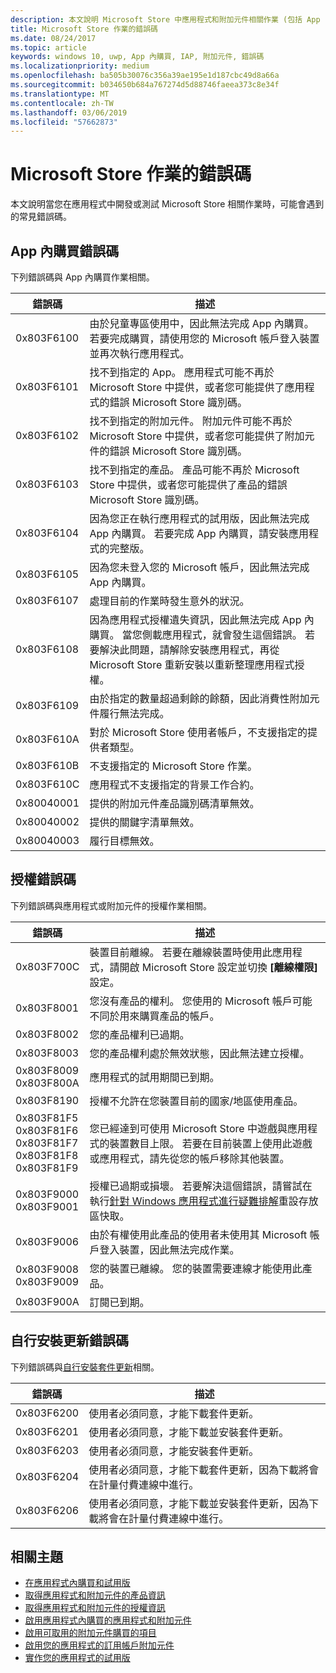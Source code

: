 ```yaml
---
description: 本文說明 Microsoft Store 中應用程式和附加元件相關作業 (包括 App 內購買、授權及自行安裝應用程式更新) 的常見錯誤碼。
title: Microsoft Store 作業的錯誤碼
ms.date: 08/24/2017
ms.topic: article
keywords: windows 10, uwp, App 內購買, IAP, 附加元件, 錯誤碼
ms.localizationpriority: medium
ms.openlocfilehash: ba505b30076c356a39ae195e1d187cbc49d8a66a
ms.sourcegitcommit: b034650b684a767274d5d88746faeea373c8e34f
ms.translationtype: MT
ms.contentlocale: zh-TW
ms.lasthandoff: 03/06/2019
ms.locfileid: "57662873"
---
```

# <a name="error-codes-for-store-operations"></a>Microsoft Store 作業的錯誤碼

<!-- confirm whether symbolic names are defined for app developers, or do they just handle direct error code values -->

本文說明當您在應用程式中開發或測試 Microsoft Store 相關作業時，可能會遇到的常見錯誤碼。

## <a name="in-app-purchase-error-codes"></a>App 內購買錯誤碼

下列錯誤碼與 App 內購買作業相關。

|  錯誤碼  |  描述  |
|--------------|---------------|
| 0x803F6100   | 由於兒童專區使用中，因此無法完成 App 內購買。 若要完成購買，請使用您的 Microsoft 帳戶登入裝置並再次執行應用程式。               |
| 0x803F6101   | 找不到指定的 App。 應用程式可能不再於 Microsoft Store 中提供，或者您可能提供了應用程式的錯誤 Microsoft Store 識別碼。     |
| 0x803F6102   | 找不到指定的附加元件。 附加元件可能不再於 Microsoft Store 中提供，或者您可能提供了附加元件的錯誤 Microsoft Store 識別碼。                                               |
| 0x803F6103   | 找不到指定的產品。 產品可能不再於 Microsoft Store 中提供，或者您可能提供了產品的錯誤 Microsoft Store 識別碼。                                          |
| 0x803F6104   | 因為您正在執行應用程式的試用版，因此無法完成 App 內購買。 若要完成 App 內購買，請安裝應用程式的完整版。               |
| 0x803F6105   | 因為您未登入您的 Microsoft 帳戶，因此無法完成 App 內購買。                                              |
| 0x803F6107   | 處理目前的作業時發生意外的狀況。                                             |
| 0x803F6108   | 因為應用程式授權遺失資訊，因此無法完成 App 內購買。 當您側載應用程式，就會發生這個錯誤。 若要解決此問題，請解除安裝應用程式，再從 Microsoft Store 重新安裝以重新整理應用程式授權。                                          |
| 0x803F6109   | 由於指定的數量超過剩餘的餘額，因此消費性附加元件履行無法完成。        |
| 0x803F610A   | 對於 Microsoft Store 使用者帳戶，不支援指定的提供者類型。                                            |
| 0x803F610B   | 不支援指定的 Microsoft Store 作業。                                             |
| 0x803F610C   | 應用程式不支援指定的背景工作合約。                                             |
| 0x80040001   | 提供的附加元件產品識別碼清單無效。                        |
| 0x80040002   | 提供的關鍵字清單無效。                   |
| 0x80040003   | 履行目標無效。                       |

## <a name="licensing-error-codes"></a>授權錯誤碼

下列錯誤碼與應用程式或附加元件的授權作業相關。

|  錯誤碼  |  描述  |
|--------------|---------------|
| 0x803F700C   | 裝置目前離線。 若要在離線裝置時使用此應用程式，請開啟 Microsoft Store 設定並切換 **\[離線權限\]** 設定。            |
| 0x803F8001   | 您沒有產品的權利。 您使用的 Microsoft 帳戶可能不同於用來購買產品的帳戶。           |
| 0x803F8002   | 您的產品權利已過期。           |
| 0x803F8003   | 您的產品權利處於無效狀態，因此無法建立授權。   |
| 0x803F8009<br/>0x803F800A   | 應用程式的試用期間已到期。   |
| 0x803F8190   |  授權不允許在您裝置目前的國家/地區使用產品。  |
| 0x803F81F5<br/>0x803F81F6<br/>0x803F81F7<br/>0x803F81F8<br/>0x803F81F9   |  您已經達到可使用 Microsoft Store 中遊戲與應用程式的裝置數目上限。 若要在目前裝置上使用此遊戲或應用程式，請先從您的帳戶移除其他裝置。  |
| 0x803F9000<br/>0x803F9001    |  授權已過期或損壞。 若要解決這個錯誤，請嘗試在執行[針對 Windows 應用程式進行疑難排解](https://support.microsoft.com/help/4027498/windows-run-the-troubleshooter-for-windows-apps)重設存放區快取。     |
| 0x803F9006    |  由於有權使用此產品的使用者未使用其 Microsoft 帳戶登入裝置，因此無法完成作業。            |
| 0x803F9008<br/>0x803F9009    |  您的裝置已離線。 您的裝置需要連線才能使用此產品。            |
| 0x803F900A    |  訂閱已到期。            |


## <a name="self-install-update-error-codes"></a>自行安裝更新錯誤碼

下列錯誤碼與[自行安裝套件更新](../packaging/self-install-package-updates.md)相關。

|  錯誤碼  |  描述  |
|--------------|---------------|
| 0x803F6200   | 使用者必須同意，才能下載套件更新。               |
| 0x803F6201   | 使用者必須同意，才能下載並安裝套件更新。                                                  |
| 0x803F6203   | 使用者必須同意，才能安裝套件更新。                                         |
| 0x803F6204   | 使用者必須同意，才能下載套件更新，因為下載將會在計量付費連線中進行。                                             |
| 0x803F6206   | 使用者必須同意，才能下載並安裝套件更新，因為下載將會在計量付費連線中進行。     |


## <a name="related-topics"></a>相關主題

* [在應用程式內購買和試用版](in-app-purchases-and-trials.md)
* [取得應用程式和附加元件的產品資訊](get-product-info-for-apps-and-add-ons.md)
* [取得應用程式和附加元件的授權資訊](get-license-info-for-apps-and-add-ons.md)
* [啟用應用程式內購買的應用程式和附加元件](enable-in-app-purchases-of-apps-and-add-ons.md)
* [啟用可取用的附加元件購買的項目](enable-consumable-add-on-purchases.md)
* [啟用您的應用程式的訂用帳戶附加元件](enable-subscription-add-ons-for-your-app.md)
* [實作您的應用程式的試用版](implement-a-trial-version-of-your-app.md)
